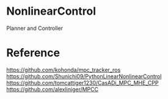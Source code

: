 # NonlinearControl
Planner and Controller

# Reference
https://github.com/kohonda/mpc_tracker_ros
https://github.com/Shunichi09/PythonLinearNonlinearControl
https://github.com/tomcattiger1230/CasADi_MPC_MHE_CPP
https://github.com/alexliniger/MPCC
